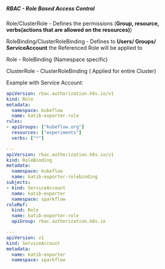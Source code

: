 ##### RBAC - Role Based Access Control

Role/ClusterRole - Defines the permissions (**Group, resource, verbs(actions that are allowed on the resources)**)

RoleBinding/ClusterRoleBinding - Defines to **Users/ Groups/ ServiceAccount** the Referenced Role will be applied to

Role - RoleBinding (Namespace specific)

ClusterRole - ClusterRoleBinding ( Applied for entire Cluster)


 Example with Service Account:

```yaml
apiVersion: rbac.authorization.k8s.io/v1
kind: Role
metadata:
  namespace: kubeflow
  name: katib-exporter-role
rules:
- apiGroups: ["kubeflow.org"]
  resources: ["experiments"]
  verbs: ["*"]

---
apiVersion: rbac.authorization.k8s.io/v1
kind: RoleBinding
metadata:
  namespace: kubeflow
  name: katib-exporter-rolebinding
subjects:
- kind: ServiceAccount
  name: katib-exporter
  namespace: sparkflow
roleRef:
  kind: Role
  name: katib-exporter-role
  apiGroup: rbac.authorization.k8s.io

---
apiVersion: v1
kind: ServiceAccount
metadata:
  name: katib-exporter
  namespace: sparkflow

```


